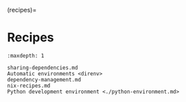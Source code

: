 (recipes)=
# Recipes

```{toctree}
:maxdepth: 1

sharing-dependencies.md
Automatic environments <direnv>
dependency-management.md
nix-recipes.md
Python development environment <./python-environment.md>
```
